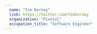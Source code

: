 ```yaml
---
  name: "Tim Kersey"
  link: https://twitter.com/timkersey
  organization: "Pivotal"
  occupation_title: "Software Engineer"
---
```

